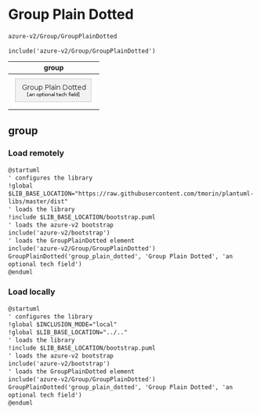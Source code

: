 # Group Plain Dotted

```text
azure-v2/Group/GroupPlainDotted
```

```text
include('azure-v2/Group/GroupPlainDotted')
```

|group|
|---|
|![](GroupPlainDotted.group.local.png)|



## group
### Load remotely
```plantuml
@startuml
' configures the library
!global $LIB_BASE_LOCATION="https://raw.githubusercontent.com/tmorin/plantuml-libs/master/dist"
' loads the library
!include $LIB_BASE_LOCATION/bootstrap.puml
' loads the azure-v2 bootstrap
include('azure-v2/bootstrap')
' loads the GroupPlainDotted element
include('azure-v2/Group/GroupPlainDotted')
GroupPlainDotted('group_plain_dotted', 'Group Plain Dotted', 'an optional tech field')
@enduml
```
### Load locally
```plantuml
@startuml
' configures the library
!global $INCLUSION_MODE="local"
!global $LIB_BASE_LOCATION="../.."
' loads the library
!include $LIB_BASE_LOCATION/bootstrap.puml
' loads the azure-v2 bootstrap
include('azure-v2/bootstrap')
' loads the GroupPlainDotted element
include('azure-v2/Group/GroupPlainDotted')
GroupPlainDotted('group_plain_dotted', 'Group Plain Dotted', 'an optional tech field')
@enduml
```

